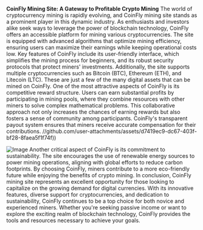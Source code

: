 **CoinFly Mining Site: A Gateway to Profitable Crypto Mining**
The world of cryptocurrency mining is rapidly evolving, and CoinFly mining site stands as a prominent player in this dynamic industry. As enthusiasts and investors alike seek ways to leverage the power of blockchain technology, CoinFly offers an accessible platform for mining various cryptocurrencies. The site is equipped with advanced algorithms that optimize mining efficiency, ensuring users can maximize their earnings while keeping operational costs low. 
Key features of CoinFly include its user-friendly interface, which simplifies the mining process for beginners, and its robust security protocols that protect miners' investments. Additionally, the site supports multiple cryptocurrencies such as Bitcoin (BTC), Ethereum (ETH), and Litecoin (LTC). These are just a few of the many digital assets that can be mined on CoinFly.
One of the most attractive aspects of CoinFly is its competitive reward structure. Users can earn substantial profits by participating in mining pools, where they combine resources with other miners to solve complex mathematical problems. This collaborative approach not only increases the chances of earning rewards but also fosters a sense of community among participants. CoinFly's transparent payout system ensures that miners receive accurate compensation for their contributions.
 //github.com/user-attachments/assets/d7419ec9-dc67-403f-bf28-8faea5f1f74f))

![Image](https://github.com/user-attachments/assets/4a25d116-2220-4385-b08e-f287af8fcbc4)
Another critical aspect of CoinFly is its commitment to sustainability. The site encourages the use of renewable energy sources to power mining operations, aligning with global efforts to reduce carbon footprints. By choosing CoinFly, miners contribute to a more eco-friendly future while enjoying the benefits of crypto mining.
In conclusion, CoinFly mining site represents an excellent opportunity for those looking to capitalize on the growing demand for digital currencies. With its innovative features, diverse support for cryptocurrencies, and dedication to sustainability, CoinFly continues to be a top choice for both novice and experienced miners. Whether you're seeking passive income or want to explore the exciting realm of blockchain technology, CoinFly provides the tools and resources necessary to achieve your goals.
